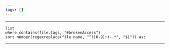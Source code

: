 ```yaml
---
tags: []
---
```

---
```dataview
list
where contains(file.tags, "#brokenAccess")
sort number(regexreplace(file.name, "^([0-9]+)-.*", "$1")) asc
```
---
